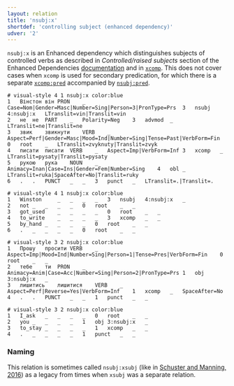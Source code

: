 ```yaml
---
layout: relation
title: 'nsubj:x'
shortdef: 'controlling subject (enhanced dependency)'
udver: '2'
---
```


`nsubj:x` is an Enhanced dependency which distinguishes subjects of controlled verbs as described in _Controlled/raised subjects_ section of the Enhanced Dependencies [documentation](http://universaldependencies.org/u/overview/enhanced-syntax.html) and in [`xcomp`](../../u/dep/xcomp.html). This does not cover cases when `xcomp` is used for secondary predication, for which there is a separate [`xcomp:pred`](xcomp-pred.html) accompanied by [`nsubj:pred`](nsubj-pred.html).

~~~ conllu
# visual-style 4 1 nsubj:x color:blue
1	Вінстон	він	PRON	_	Case=Nom|Gender=Masc|Number=Sing|Person=3|PronType=Prs	3	nsubj	4:nsubj:x	LTranslit=vin|Translit=vin
2	не	не	PART	_	Polarity=Neg	3	advmod	_	LTranslit=ne|Translit=ne
3	звик	звикнути	VERB	_	Aspect=Perf|Gender=Masc|Mood=Ind|Number=Sing|Tense=Past|VerbForm=Fin	0	root	_	LTranslit=zvyknuty|Translit=zvyk
4	писати	писати	VERB	_	Aspect=Imp|VerbForm=Inf	3	xcomp	_	LTranslit=pysaty|Translit=pysaty
5	рукою	рука	NOUN	_	Animacy=Inan|Case=Ins|Gender=Fem|Number=Sing	4	obl	_	LTranslit=ruka|SpaceAfter=No|Translit=ruky
6	.	.	PUNCT	_	_	3	punct	_	LTranslit=.|Translit=.

# visual-style 4 1 nsubj:x color:blue
1	Winston 	_	_	_	_	3	nsubj	4:nsubj:x	_
2	not	_	_	_	_	0	root	_	_
3	got_used	_	_	_	_	0	root	_	_
4	to_write	_	_	_	_	3	xcomp	_	_
5	by_hand	_	_	_	_	0	root	_	_
6	.	_	_	_	_	0	root	_	_

~~~

~~~ conllu
# visual-style 3 2 nsubj:x color:blue
1	Прошу	просити	VERB	_	Aspect=Imp|Mood=Ind|Number=Sing|Person=1|Tense=Pres|VerbForm=Fin	0	root	_	_
2	тебе	ти	PRON	_	Animacy=Anim|Case=Acc|Number=Sing|Person=2|PronType=Prs	1	obj	3:nsubj:x	_
3	лишитись	лишитися	VERB	_	Aspect=Perf|Reverse=Yes|VerbForm=Inf	1	xcomp	_	SpaceAfter=No
4	.	.	PUNCT	_	_	1	punct	_	_

# visual-style 3 2 nsubj:x color:blue
1	I_ask	_	_	_	_	0	root	_	_
2	you	_	_	_	_	1	obj	3:nsubj:x	_
3	to_stay	_	_	_	_	1	xcomp	_	_
4	.	_	_	_	_	1	punct	_	_

~~~

### Naming

This relation is sometimes called `nsubj:xsubj` (like in [Schuster and Manning, 2016](https://nlp.stanford.edu/pubs/schuster2016enhanced.pdf)) as a legacy from times when `xsubj` was a separate relation.

<!-- `nsubj:x` is used when the controlling subject is overt. -->

<!-- For related discussions, see issues [#567](https://github.com/UniversalDependencies/docs/issues/567) and [#568](https://github.com/UniversalDependencies/docs/issues/568). -->

 <!-- If the subject is not overt but is deducible from the form of the verb, there is no `nsubj:x`. -->
<!-- Interlanguage links updated Po lis 14 15:35:35 CET 2022 -->

